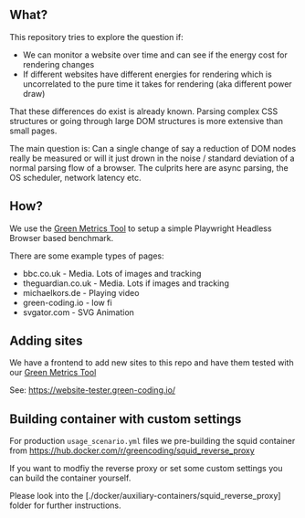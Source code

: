 ## What?

This repository tries to explore the question if:
- We can monitor a website over time and can see if the energy cost for rendering changes
- If different websites have different energies for rendering which is uncorrelated to the pure time it takes for rendering (aka different power draw)

That these differences do exist is already known. Parsing complex CSS structures or going through large
DOM structures is more extensive than small pages.

The main question is: Can a single change of say a reduction of DOM nodes really be measured or will
it just drown in the noise / standard deviation of a normal parsing flow of a browser. The culprits here
are async parsing, the OS scheduler, network latency etc.

## How?

We use the [Green Metrics Tool](https://github.com/green-coding-solutions/green-metrics-tool/) to setup a simple Playwright Headless Browser based benchmark.

There are some example types of pages:

- bbc.co.uk - Media. Lots of images and tracking
- theguardian.co.uk - Media. Lots if images and tracking
- michaelkors.de - Playing video
- green-coding.io - low fi
- svgator.com - SVG Animation

## Adding sites

We have a frontend to add new sites to this repo and have them tested with our [Green Metrics Tool](https://www.green-coding.io/projects/green-metrics-tool/)

See: https://website-tester.green-coding.io/

## Building container with custom settings

For production `usage_scenario.yml` files we pre-building the squid container from https://hub.docker.com/r/greencoding/squid_reverse_proxy

If you want to modfiy the reverse proxy or set some custom settings you can build the container yourself.

Please look into the [./docker/auxiliary-containers/squid_reverse_proxy] folder for further instructions.

